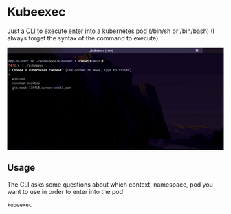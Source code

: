 # Kubeexec

Just a CLI to execute enter into a kubernetes pod (/bin/sh or /bin/bash) (I always forget the syntax of the command to execute)

<p align="center">
    <img align="center" src="./example.gif">
</p>

## Usage

The CLI asks some questions about which context, namespace, pod you want to use in order to enter into the pod

```
kubeexec
```